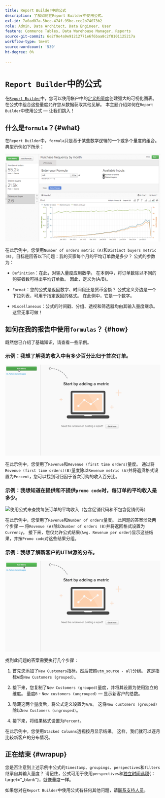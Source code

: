 ```yaml
---
title: Report Builder中的公式
description: 了解如何在Report Builder中使用公式。
exl-id: 7a0ad07a-5bcc-474f-95bc-ccc2b74073b2
role: Admin, Data Architect, Data Engineer, User
feature: Commerce Tables, Data Warehouse Manager, Reports
source-git-commit: 6e2f9e4a9e91212771e6f6baa8c2f8101125217a
workflow-type: tm+mt
source-wordcount: '539'
ht-degree: 0%

---
```


# `Report Builder`中的公式

在[`Report Builder`](../../tutorials/using-visual-report-builder.md)中，您可以使用帐户中的[定义的量度](../../data-user/reports/ess-manage-data-metrics.md)创建强大的可视化图表。 在公式中组合这些量度允许您从数据获取其他见解。 本主题介绍如何在`Report Builder`中使用公式 — 让我们跳入！

## 什么是`formula`？{#what}

在`Report Builder`中，`formula`只是基于某些数学逻辑的一个或多个量度的组合。 典型示例如下所示：

![](../../assets/formula-example.png)

在此示例中，您使用`Number of orders metric (A)`和`Distinct buyers metric (B)`，目标是回答以下问题：我的买家每个月的平均订单数是多少？ 公式的参数为：

* `Definition`：在此，对输入量度应用数学。 在本例中，将订单数除以不同的购买者数可得出平均订单数。 因此，定义为(A/B)。

* `Format`：您的公式是返回数字、时间段还是货币金额？ 公式定义旁边是一个下拉列表，可用于指定返回的格式。 在此例中，它是一个数字。

* `Miscellaneous`：公式的时间戳、分组、透视和筛选器均由其输入量度继承。 这里无事可做！

## 如何在我的报告中使用`formulas`？ {#how}

既然您已介绍了基础知识，请查看一些示例。

### 示例：我想了解我的收入中有多少百分比归于首次订单。

![使用公式查找首次订购的收入百分比](../../assets/first_time_orders.gif)

在此示例中，您使用了`Revenue`和`Revenue (first time orders)`量度。 通过将`Revenue (first time orders)(B)`量度除以`Revenue metric (A)`并将退货格式设置为`Percent`，您可以找到可归因于首次订购的收入百分比。

### 示例：我想知道在提供和不提供`promo code`时，每订单的平均收入是多少。

![使用公式来查找每张订单的平均收入（包含促销代码和不包含促销代码）](../../assets/promo_code.gif)

在此示例中，您使用了`Revenue`和`Number of orders`量度。 此问题的答案涉及两个步骤 — 将`Revenue (A)`除以`Number of orders (B)`并将返回格式设置为`Currency`。 接下来，您仅允许公式结果(`Avg. Revenue per order`)显示这些结果，并按`Promo code`对这些结果分组。

### 示例：我想了解新客户的UTM源的分布。

![使用公式查找新客户的UTM源的分布](../../assets/distro.gif)

找到此问题的答案需要执行几个步骤：

1. 首先您添加了`New Customers`指标，然后按照`utm_source - all`分组。 这是指标`A`或`New Customers (grouped)`。

1. 接下来，您复制了`New Customers (grouped)`量度，并将其设置为使用独立的维度。 量度`B` - `New customers (ungrouped)` — 显示新客户的总数。

1. 隐藏这两个量度后，将公式定义设置为`A/B`。 这将`New customers (grouped)`除以`New Customers (ungrouped)`。

1. 接下来，将结果格式设置为`Percent`。

在此示例中，您使用`Stacked Columns`透视按月显示结果。 这样，我们就可以逐月比较新客户的分布情况。

## 正在结束 {#wrapup}

您是否注意到上述示例中公式的`timestamp`、`groupings`、`perspectives`和`filters`继承自其输入量度？ 请记住，公式可用于使用`perspectives`和[独立时间选项](../../tutorials/time-options-visual-rpt-bldr.md){： target=&quot;_blank&quot;}，就像量度一样。

如果您对在`Report Builder`中使用公式有任何其他问题，请[联系支持人员](https://experienceleague.adobe.com/docs/commerce-knowledge-base/kb/troubleshooting/miscellaneous/mbi-service-policies.html)。
